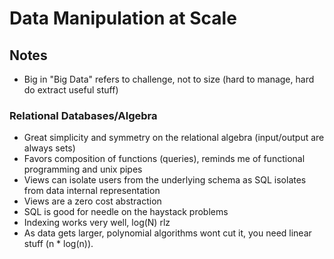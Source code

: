 # Data Manipulation at Scale


## Notes

* Big in "Big Data" refers to challenge, not to size (hard to manage, hard do extract useful stuff)


### Relational Databases/Algebra

* Great simplicity and symmetry on the relational algebra (input/output are always sets)
* Favors composition of functions (queries), reminds me of functional programming and unix pipes
* Views can isolate users from the underlying schema as SQL isolates from data internal representation
* Views are a zero cost abstraction
* SQL is good for needle on the haystack problems
* Indexing works very well, log(N) rlz
* As data gets larger, polynomial algorithms wont cut it, you need linear stuff (n * log(n)).

